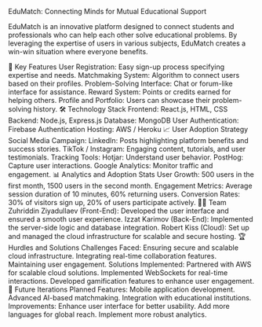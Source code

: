 EduMatch: Connecting Minds for Mutual Educational Support





EduMatch is an innovative platform designed to connect students and professionals who can help each other solve educational problems. By leveraging the expertise of users in various subjects, EduMatch creates a win-win situation where everyone benefits.

🚀 Key Features
User Registration: Easy sign-up process specifying expertise and needs.
Matchmaking System: Algorithm to connect users based on their profiles.
Problem-Solving Interface: Chat or forum-like interface for assistance.
Reward System: Points or credits earned for helping others.
Profile and Portfolio: Users can showcase their problem-solving history.
🛠️ Technology Stack
Frontend: React.js, HTML, CSS
Backend: Node.js, Express.js
Database: MongoDB
User Authentication: Firebase Authentication
Hosting: AWS / Heroku
📈 User Adoption Strategy
Social Media Campaign:
LinkedIn: Posts highlighting platform benefits and success stories.
TikTok / Instagram: Engaging content, tutorials, and user testimonials.
Tracking Tools:
Hotjar: Understand user behavior.
PostHog: Capture user interactions.
Google Analytics: Monitor traffic and engagement.
📊 Analytics and Adoption Stats
User Growth: 500 users in the first month, 1500 users in the second month.
Engagement Metrics: Average session duration of 10 minutes, 60% returning users.
Conversion Rates: 30% of visitors sign up, 20% of users participate actively.
👨‍💻 Team
Zuhriddin Ziyadullaev (Front-End): Developed the user interface and ensured a smooth user experience.
Izzat Karimov (Back-End): Implemented the server-side logic and database integration.
Robert Kiss (Cloud): Set up and managed the cloud infrastructure for scalable and secure hosting.
🏆 Hurdles and Solutions
Challenges Faced:
Ensuring secure and scalable cloud infrastructure.
Integrating real-time collaboration features.
Maintaining user engagement.
Solutions Implemented:
Partnered with AWS for scalable cloud solutions.
Implemented WebSockets for real-time interactions.
Developed gamification features to enhance user engagement.
🔮 Future Iterations
Planned Features:
Mobile application development.
Advanced AI-based matchmaking.
Integration with educational institutions.
Improvements:
Enhance user interface for better usability.
Add more languages for global reach.
Implement more robust analytics.
